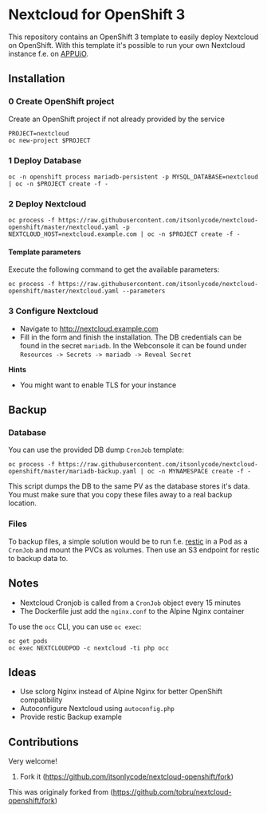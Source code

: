 # Nextcloud for OpenShift 3

This repository contains an OpenShift 3 template to easily deploy Nextcloud on OpenShift.
With this template it's possible to run your own Nextcloud instance f.e. on [APPUiO](https://appuio.ch/).

## Installation

### 0 Create OpenShift project

Create an OpenShift project if not already provided by the service

```
PROJECT=nextcloud
oc new-project $PROJECT
```

### 1 Deploy Database

```
oc -n openshift process mariadb-persistent -p MYSQL_DATABASE=nextcloud | oc -n $PROJECT create -f -
```

### 2 Deploy Nextcloud

```
oc process -f https://raw.githubusercontent.com/itsonlycode/nextcloud-openshift/master/nextcloud.yaml -p NEXTCLOUD_HOST=nextcloud.example.com | oc -n $PROJECT create -f -
```

#### Template parameters

Execute the following command to get the available parameters:

```
oc process -f https://raw.githubusercontent.com/itsonlycode/nextcloud-openshift/master/nextcloud.yaml --parameters
```

### 3 Configure Nextcloud

* Navigate to http://nextcloud.example.com
* Fill in the form and finish the installation. The DB credentials can be 
  found in the secret `mariadb`. In the Webconsole it can be found under
  `Resources -> Secrets -> mariadb -> Reveal Secret`

**Hints**

* You might want to enable TLS for your instance

## Backup

### Database

You can use the provided DB dump `CronJob` template:

```
oc process -f https://raw.githubusercontent.com/itsonlycode/nextcloud-openshift/master/mariadb-backup.yaml | oc -n MYNAMESPACE create -f -
```

This script dumps the DB to the same PV as the database stores it's data.
You must make sure that you copy these files away to a real backup location.

### Files

To backup files, a simple solution would be to run f.e. [restic](http://restic.readthedocs.io/) in a Pod
as a `CronJob` and mount the PVCs as volumes. Then use an S3 endpoint for restic
to backup data to.

## Notes

* Nextcloud Cronjob is called from a `CronJob` object every 15 minutes
* The Dockerfile just add the `nginx.conf` to the Alpine Nginx container

To use the `occ` CLI, you can use `oc exec`:

```
oc get pods
oc exec NEXTCLOUDPOD -c nextcloud -ti php occ
```

## Ideas

* Use sclorg Nginx instead of Alpine Nginx for better OpenShift compatibility
* Autoconfigure Nextcloud using `autoconfig.php`
* Provide restic Backup example

## Contributions

Very welcome!

1. Fork it (https://github.com/itsonlycode/nextcloud-openshift/fork)

This was originaly forked from (https://github.com/tobru/nextcloud-openshift/fork)
